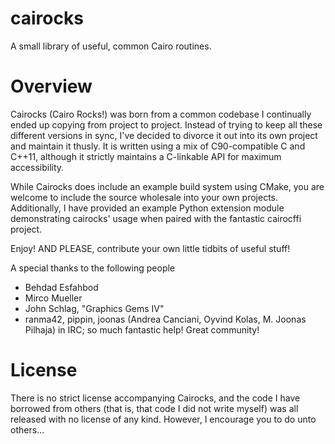 cairocks
========

A small library of useful, common Cairo routines.

Overview
========

Cairocks (Cairo Rocks!) was born from a common codebase I continually ended up
copying from project to project. Instead of trying to keep all these different
versions in sync, I've decided to divorce it out into its own project and
maintain it thusly. It is written using a mix of C90-compatible C and C++11,
although it strictly maintains a C-linkable API for maximum accessibility.

While Cairocks does include an example build system using CMake, you are
welcome to include the source wholesale into your own projects. Additionally,
I have provided an example Python extension module demonstrating cairocks' usage
when paired with the fantastic cairocffi project.

Enjoy! AND PLEASE, contribute your own little tidbits of useful stuff!

A special thanks to the following people

* Behdad Esfahbod
* Mirco Mueller
* John Schlag, "Graphics Gems IV"
* ranma42, pippin, joonas (Andrea Canciani, Oyvind Kolas, M. Joonas Pilhaja) in IRC; so much fantastic help! Great community! 

License
=======

There is no strict license accompanying Cairocks, and the code I have borrowed
from others (that is, that code I did not write myself) was all released with
no license of any kind.  However, I encourage you to do unto others...

